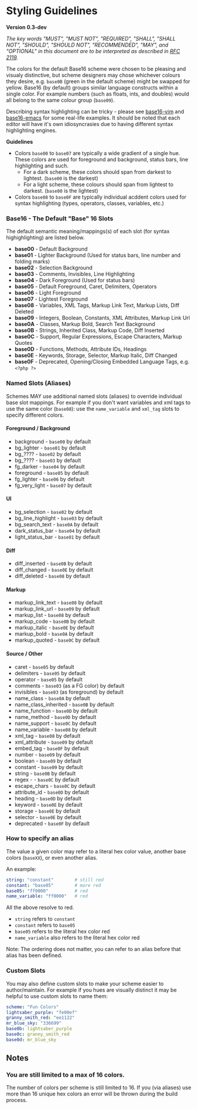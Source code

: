 # Styling Guidelines
**Version 0.3-dev**

*The key words "MUST", "MUST NOT", "REQUIRED", "SHALL", "SHALL NOT", "SHOULD",
"SHOULD NOT", "RECOMMENDED",  "MAY", and "OPTIONAL" in this document are to be
interpreted as described in [RFC 2119](https://datatracker.ietf.org/doc/html/rfc2119).*

The colors for the default Base16 scheme were chosen to be pleasing and visualy distinctive,  but scheme designers may chose whichever colours they desire, e.g. `base0B` (green in the default scheme) might be swapped for yellow. Base16 (by default) groups similar language constructs within a single color. For example numbers (such as floats, ints, and doubles) would all belong to the same colour group (`base09`).

Describing syntax highlighting can be tricky - please see [base16-vim](https://github.com/base16-project/base16-vim/) and [base16-emacs](https://github.com/base16-project/base16-emacs/) for some real-life examples. It should be noted that each editor will have it's own idiosyncrasies due to having different syntax highlighting engines.

**Guidelines**

- Colors `base00` to `base07` are typically a wide gradient of a single hue. These colors are used for foreground and background, status bars, line highlighting and such.
	- For a dark scheme, these colors should span from darkest to lightest. (`base00` is the darkest)
	- For a light scheme, these colours should span from lightest to darkest. (`base00` is the lightest)
- Colors `base08` to `base0F` are typically individual acddent colors used for syntax highlighting (types, operators, classes, variables, etc.)

### Base16 - The Default "Base" 16 Slots

The default semantic meaning/mappings(s) of each slot (for syntax highighlighting) are listed below.

- **base00** - Default Background
- **base01** - Lighter Background (Used for status bars, line number and folding marks)
- **base02** - Selection Background
- **base03** - Comments, Invisibles, Line Highlighting
- **base04** - Dark Foreground (Used for status bars)
- **base05** - Default Foreground, Caret, Delimiters, Operators
- **base06** - Light Foreground
- **base07** - Lightest Foreground
- **base08** - Variables, XML Tags, Markup Link Text, Markup Lists, Diff Deleted
- **base09** - Integers, Boolean, Constants, XML Attributes, Markup Link Url
- **base0A** - Classes, Markup Bold, Search Text Background
- **base0B** - Strings, Inherited Class, Markup Code, Diff Inserted
- **base0C** - Support, Regular Expressions, Escape Characters, Markup Quotes
- **base0D** - Functions, Methods, Attribute IDs, Headings
- **base0E** - Keywords, Storage, Selector, Markup Italic, Diff Changed
- **base0F** - Deprecated, Opening/Closing Embedded Language Tags, e.g. `<?php ?>`

### Named Slots (Aliases)

Schemes MAY use additional named slots (aliases) to override individual base slot mappings.  For example if you don't want variables and xml tags to use the same color (`base08`): use the `name_variable` and `xml_tag` slots to specify different colors.


#### Foreground / Background

- background - `base00` by default
- bg_lighter - `base01` by default
- bg_???? - `base02` by default
- bg_???? - `base03` by default
- fg_darker - `base04` by default
- foreground - `base05` by default
- fg_lighter - `base06` by default
- fg_very_light - `base07` by default


#### UI

- bg_selection - `base02` by default
- bg_line_highlight - `base03` by default
- bg_search_text - `base0A` by default
- dark_status_bar - `base04` by default
- light_status_bar - `base01` by default

#### Diff

- diff_inserted - `base0B` by default
- diff_changed - `base0E` by default
- diff_deleted - `base08` by default

#### Markup

- markup_link_text - `base08` by default
- markup_link_url - `base09` by default
- markup_list - `base08` by default
- markup_code - `base0B` by default
- markup_italic - `base0E` by default
- markup_bold - `base0A` by default
- markup_quoted - `base0C` by default

#### Source / Other

- caret - `base05` by default
- delimiters - `base05` by default
- operator - `base05` by default
- comments - `base03` (as a FG color) by default
- invisibles - `base03` (as foreground) by default
- name_class - `base0A` by default
- name_class_inherited - `base0B` by default
- name_function - `base0D` by default
- name_method  - `base0D` by default
- name_support - `base0C` by default
- name_variable  - `base08` by default
- xml_tag  - `base08` by default
- xml_attribute - `base09` by default
- embed_tag - `base0F` by default
- number - `base09` by default
- boolean - `base09` by default
- constant - `base09` by default
- string - `base0B` by default
- regex - - `base0C` by default
- escape_chars - `base0C` by default
- attribute_id - `base0D` by default
- heading - `base0D` by default
- keyword - `base0E` by default
- storage - `base0E` by default
- selector - `base0E` by default
- deprecated - `base0F` by default

### How to specify an alias

The value a given color may refer to a literal hex color value, another base colors (`baseXX`), or even another alias.

An example:

 ```yaml
string: "constant"        # still red
constant: "base05"        # more red
base05: "ff0000"          # red
name_variable: "ff0000"   # red
```

All the above resolve to red.

- `string` refers to `constant`
- `constant` refers to `base05`
- `base05` refers to the literal hex color red
- `name_variable` also refers to the literal hex color red

Note: The ordering does not matter, you can refer to an alias before that alias has been defined.


### Custom Slots

You may also define custom slots to make your scheme easier to author/maintain. For example if you hues are visually distinct it may be helpful to use custom slots to name them:

```yaml
scheme: "Fun Colors"
lightsaber_purple: "fe00ef"
granny_smith_red: "ee1122"
mr_blue_sky: "336699"
base0b: lightsaber_purple
base0c: granny_smith_red
base0d: mr_blue_sky
```

## Notes

### You are still limited to a max of 16 colors.

The number of colors per scheme is still limited to 16.  If you (via aliases) use more than 16 unique hex colors an error will be thrown during the build process.

